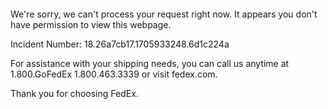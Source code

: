 	


 	

We're sorry, we can't process your request right now. It appears you don't have permission to view this webpage.


Incident Number: 18.26a7cb17.1705933248.6d1c224a





For assistance with your shipping needs, you can call us anytime at 1.800.GoFedEx 1.800.463.3339 or visit fedex.com.




Thank you for choosing FedEx.